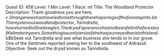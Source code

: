 Quest ID: 458
Level: 1
Min Level: 1
Race: nil
Title: The Woodland Protector
Description: Thank goodness you are here, $c. Strange news has traveled to me through the whisperings of the forest spirits.$b$bThe mysterious woodland protector, Tarindrella, has returned to Shadowglen. The dryad's presence has not been felt in the forests of Kalimdor in years. Something is surely amiss if she has journeyed back to this land.$b$bSeek out Tarindrella and see what business she tends to in our grove. One of the Sentinels reported seeing her to the southwest of Aldrassil.
Objective: Seek out the dryad known as Tarindrella.
